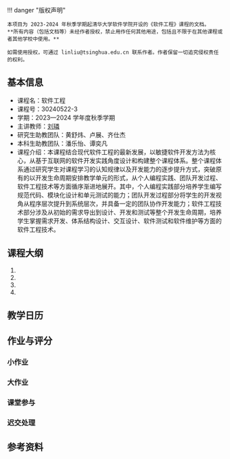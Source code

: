 !!! danger "版权声明"

    本项目为 2023-2024 年秋季学期起清华大学软件学院开设的《软件工程》课程的文档。
    **所有内容（包括文档等）未经作者授权，禁止用作任何其他用途，包括且不限于在其他课程或者其他学校中使用。**
    
    如需使用授权，可通过 linliu@tsinghua.edu.cn 联系作者。作者保留一切追究侵权责任的权利。

## 基本信息

* 课程名：软件工程
* 课程号：30240522-3
* 学期：2023—2024 学年度秋季学期
* 主讲教师：[刘璘](https://www.thss.tsinghua.edu.cn/faculty/liulin.htm)
* 研究生助教团队：黄舒炜、卢展、齐仕杰
* 本科生助教团队：潘乐怡、谭奕凡
* 课程介绍：本课程结合现代软件工程的最新发展，以敏捷软件开发方法为核心，从基于互联网的软件开发实践角度设计和构建整个课程体系。整个课程体系通过研究学生对课程学习的认知规律以及开发能力的逐步提升方式，突破原有的以开发生命周期安排教学单元的形式，从个人编程实践、团队开发过程、软件工程技术等方面循序渐进地展开。其中，个人编程实践部分培养学生编写规范代码、模块化设计和单元测试的能力；团队开发过程部分将学生的开发视角从程序层次提升到系统层次，并具备一定的团队协作开发能力；软件工程技术部分涉及从初始的需求导出到设计、开发和测试等整个开发生命周期，培养学生掌握需求开发、体系结构设计、交互设计、软件测试和软件维护等方面的软件工程技术。

## 课程大纲

1. 
2. 
3. 
4. 


## 教学日历

## 作业与评分



### 小作业


### 大作业


### 课堂参与


### 迟交处理

## 参考资料

